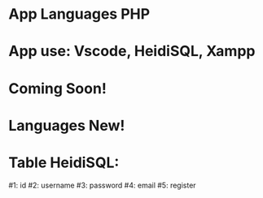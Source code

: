 # App Languages PHP
# App use: Vscode, HeidiSQL, Xampp 
# Coming Soon!
# Languages New!
# Table HeidiSQL:
  #1: id 
  #2: username
  #3: password
  #4: email
  #5: register
